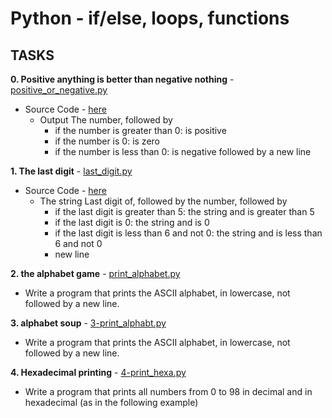 # Python - if/else, loops, functions

## TASKS

**0. Positive anything is better than negative nothing** - [positive_or_negative.py](https://github.com/washucode/alx-higher_level_programming/blob/main/0x01-python-if_else_loops_functions/0-positive_or_negative.py)
  - Source Code - [here](https://github.com/alx-tools/0x01.py/blob/master/0-positive_or_negative_py)
    - Output The number, followed by
      - if the number is greater than 0: is positive
      - if the number is 0: is zero
      - if the number is less than 0: is negative followed by a new line


**1. The last digit** - [last_digit.py](https://github.com/washucode/alx-higher_level_programming/blob/main/0x01-python-if_else_loops_functions/1-last_digit.py)
  - Source Code - [here](https://github.com/alx-tools/0x01.py/blob/master/1-last_digit_py)
    - The string Last digit of, followed by the number, followed by
      - if the last digit is greater than 5: the string and is greater than 5
      - if the last digit is 0: the string and is 0
      - if the last digit is less than 6 and not 0: the string and is less than 6 and not 0
      - new line

**2. the alphabet game** - [print_alphabet.py](https://github.com/washucode/alx-higher_level_programming/blob/main/0x01-python-if_else_loops_functions/2-print_alphabet.py)
  - Write a program that prints the ASCII alphabet, in lowercase, not followed by a new line.

**3. alphabet soup** - [3-print_alphabt.py](https://github.com/washucode/alx-higher_level_programming/blob/main/0x01-python-if_else_loops_functions/3-print_alphabt.py)
  - Write a program that prints the ASCII alphabet, in lowercase, not followed by a new line.

**4. Hexadecimal printing** - [4-print_hexa.py](https://github.com/washucode/alx-higher_level_programming/blob/main/0x01-python-if_else_loops_functions/4-print_hexa.py)
  - Write a program that prints all numbers from 0 to 98 in decimal and in hexadecimal (as in the following example)



